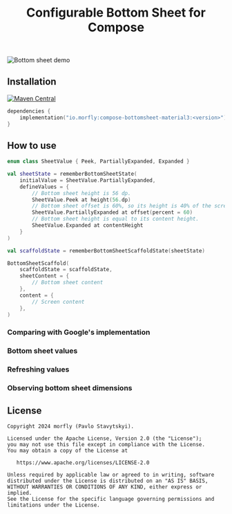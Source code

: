 
<h1 align="center">Configurable Bottom Sheet for Compose</h1></br>

![Bottom sheet demo](demos/demo_1.png)

## Installation
[![Maven Central](https://maven-badges.herokuapp.com/maven-central/io.morfly.airin/airin-core/badge.svg)](https://maven-badges.herokuapp.com/maven-central/io.morfly.airin/airin-core)

```kotlin
dependencies {
    implementation("io.morfly:compose-bottomsheet-material3:<version>")
}
```

## How to use
```kotlin
enum class SheetValue { Peek, PartiallyExpanded, Expanded }
```

```kotlin
val sheetState = rememberBottomSheetState(
    initialValue = SheetValue.PartiallyExpanded,
    defineValues = {
        // Bottom sheet height is 56 dp.
        SheetValue.Peek at height(56.dp)
        // Bottom sheet offset is 60%, so its height is 40% of the screen.
        SheetValue.PartiallyExpanded at offset(percent = 60)
        // Bottom sheet height is equal to its content height.
        SheetValue.Expanded at contentHeight
    }
)
```

```kotlin
val scaffoldState = rememberBottomSheetScaffoldState(sheetState)

BottomSheetScaffold(
    scaffoldState = scaffoldState,
    sheetContent = {
        // Bottom sheet content
    },
    content = {
        // Screen content
    },
)
```

### Comparing with Google's implementation

### Bottom sheet values

### Refreshing values

### Observing bottom sheet dimensions

## License
```
Copyright 2024 morfly (Pavlo Stavytskyi).

Licensed under the Apache License, Version 2.0 (the "License");
you may not use this file except in compliance with the License.
You may obtain a copy of the License at

   https://www.apache.org/licenses/LICENSE-2.0

Unless required by applicable law or agreed to in writing, software
distributed under the License is distributed on an "AS IS" BASIS,
WITHOUT WARRANTIES OR CONDITIONS OF ANY KIND, either express or implied.
See the License for the specific language governing permissions and
limitations under the License.
```
